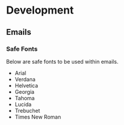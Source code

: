 # Development

## Emails

### Safe Fonts

Below are safe fonts to be used within emails.

- Arial
- Verdana
- Helvetica
- Georgia
- Tahoma
- Lucida
- Trebuchet
- Times New Roman
